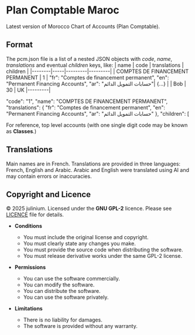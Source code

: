 # Plan Comptable Maroc

Latest version of Morocco Chart of Accounts (Plan Comptable).
## Format
The pcm.json file is a list of a nested JSON objects with *code*, *name*, *translations* and eventual *children* keys, like:
| name   | code | translations | children |
|--------|-----|---------|---------|
| COMPTES DE FINANCEMENT PERMANENT  | 1  |             "fr": "Comptes de financement permanent", "en": "Permanent Financing Accounts", "ar": "حسابات التمويل الدائم"| {...} |
| Bob    | 30  | UK      |---------|

"code": "1",
        "name": "COMPTES DE FINANCEMENT PERMANENT",
        "translations": {
            "fr": "Comptes de financement permanent",
            "en": "Permanent Financing Accounts",
            "ar": "حسابات التمويل الدائم"
        },
        "children": [



For reference, top level accounts (with one single digit code may be known as **Classes**.)
## Translations
Main names are in French. Translations are provided in three languages: French, English and Arabic. 
Arabic and English were translated using AI and may contain errors or inaccuracies.

## Copyright and Licence
© 2025 julinium. Licensed under the **GNU GPL-2** licence. Please see [LICENCE](https://github.com/Julinium/plan_comptable_maroc/blob/main/LICENSE) file for details. 

- **Conditions**
  - You must include the original license and copyright.
  - You must clearly state any changes you make.
  - You must provide the source code when distributing the software.
  - You must release derivative works under the same GPL-2 license.

- **Permissions**
  - You can use the software commercially.
  - You can modify the software.
  - You can distribute the software.
  - You can use the software privately.

- **Limitations**
  - There is no liability for damages.
  - The software is provided without any warranty.
